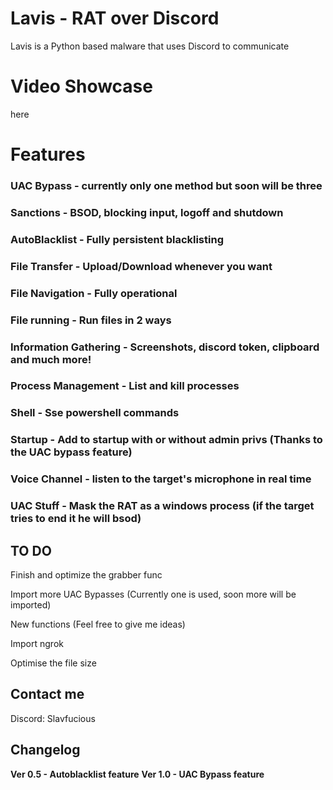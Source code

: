 # Lavis - RAT over Discord

Lavis is a Python based malware that uses Discord to communicate

# Video Showcase
here

# Features

### UAC Bypass - currently only one method but soon will be three

### Sanctions - BSOD, blocking input, logoff and shutdown

### AutoBlacklist - Fully persistent blacklisting

### File Transfer - Upload/Download whenever you want

### File Navigation - Fully operational

### File running - Run files in 2 ways

### Information Gathering - Screenshots, discord token, clipboard and much more!

### Process Management - List and kill processes

### Shell - Sse powershell commands

### Startup - Add to startup with or without admin privs (Thanks to the UAC bypass feature)

### Voice Channel - listen to the target's microphone in real time

### UAC Stuff - Mask the RAT as a windows process (if the target tries to end it he will bsod)

## TO DO
Finish and optimize the grabber func

Import more UAC Bypasses (Currently one is used, soon more will be imported)

New functions (Feel free to give me ideas)

Import ngrok

Optimise the file size 


## Contact me 
Discord: Slavfucious

## Changelog
**Ver 0.5 - Autoblacklist feature**
**Ver 1.0 - UAC Bypass feature**

